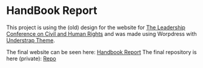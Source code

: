 # HandBook Report
This project is using the (old) design for the website for [The Leadership Conference on Civil and Human Rights](https://policing.civilrights.org) and was made using Worpdress with [Understrap Theme](https://github.com/tomusborne/generatepress). 

The final website can be seen here: [Handbook Report](https://policing.civilrights.org/report/) 
The final repository is here (private): [Repo](https://github.com/vahurtad/lcf-generatepress)


